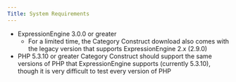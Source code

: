 ```yaml
---
Title: System Requirements
---
```


- ExpressionEngine 3.0.0 or greater
	- For a limited time, the Category Construct download also comes with the legacy version that supports ExpressionEngine 2.x (2.9.0)
- PHP 5.3.10 or greater
	Category Construct should support the same versions of PHP that ExpressionEngine supports (currently 5.3.10), though it is very difficult to test every version of PHP
